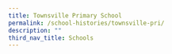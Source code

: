 ```yaml
---
title: Townsville Primary School
permalink: /school-histories/townsville-pri/
description: ""
third_nav_title: Schools
---
```



